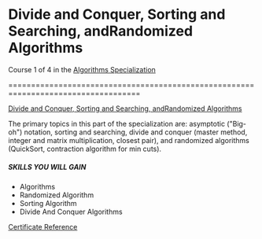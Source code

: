 # Divide and Conquer, Sorting and Searching, andRandomized Algorithms

Course 1 of 4 in the [Algorithms Specialization](https://www.coursera.org/specializations/algorithms) 

===================================================================================


[Divide and Conquer, Sorting and Searching, andRandomized Algorithms](https://www.coursera.org/learn/algorithms-divide-conquer)

The primary topics in this part of the specialization are: asymptotic ("Big-oh") notation, sorting and searching, divide and conquer (master method, integer and matrix multiplication, closest pair), and randomized algorithms (QuickSort, contraction algorithm for min cuts).
##### SKILLS YOU WILL GAIN
* Algorithms
* Randomized Algorithm
* Sorting Algorithm
* Divide And Conquer Algorithms

[Certificate Reference](https://coursera.org/share/625cb63de8a8c078d8272bfb2a66ca54)
